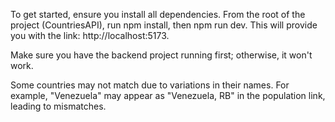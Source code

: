 To get started, ensure you install all dependencies. From the root of the project (CountriesAPI), run npm install, then npm run dev. This will provide you with the link: http://localhost:5173.

Make sure you have the backend project running first; otherwise, it won't work.

Some countries may not match due to variations in their names. For example, "Venezuela" may appear as "Venezuela, RB" in the population link, leading to mismatches.